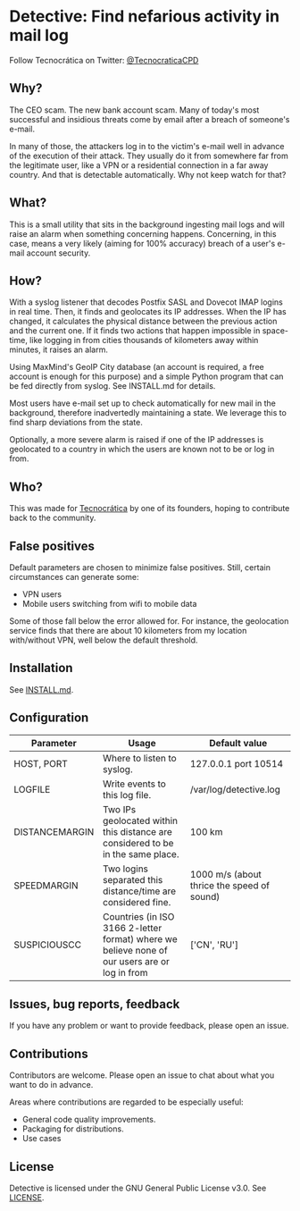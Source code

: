 # Detective: Find nefarious activity in mail log

Follow Tecnocrática on Twitter: [@TecnocraticaCPD](https://twitter.com/TecnocraticaCPD)

## Why?

The CEO scam. The new bank account scam. Many of today's most successful and insidious threats come by email after a breach of someone's e-mail.

In many of those, the attackers log in to the victim's e-mail well in advance of the execution of their attack. They usually do it from somewhere far from the legitimate user, like a VPN or a residential connection in a far away country. And that is detectable automatically. Why not keep watch for that?

## What?

This is a small utility that sits in the background ingesting mail logs and will raise an alarm when something concerning happens. Concerning, in this case, means a very likely (aiming for 100% accuracy) breach of a user's e-mail account security.

## How?

With a syslog listener that decodes Postfix SASL and Dovecot IMAP logins in real time. Then, it finds and geolocates its IP addresses. When the IP has changed, it calculates the physical distance between the previous action and the current one. If it finds two actions that happen impossible in space-time, like logging in from cities thousands of kilometers away within minutes, it raises an alarm.

Using MaxMind's GeoIP City database (an account is required, a free account is enough for this purpose) and a simple Python program that can be fed directly from syslog. See INSTALL.md for details.

Most users have e-mail set up to check automatically for new mail in the background, therefore inadvertedly maintaining a state. We leverage this to find sharp deviations from the state.

Optionally, a more severe alarm is raised if one of the IP addresses is geolocated to a country in which the users are known not to be or log in from.

## Who?

This was made for [Tecnocrática](https://tecnocratica.net) by one of its founders, hoping to contribute back to the community.

## False positives

Default parameters are chosen to minimize false positives. Still, certain circumstances can generate some:
- VPN users
- Mobile users switching from wifi to mobile data

Some of those fall below the error allowed for. For instance, the geolocation service finds that there are about 10 kilometers from my location with/without VPN, well below the default threshold.

## Installation

See [INSTALL.md](https://github.com/alfredosola/detective/blob/master/INSTALL.md).

## Configuration
| Parameter      | Usage                                                                                          | Default value                    |
|----------------|------------------------------------------------------------------------------------------------|----------------------------------|
| HOST, PORT     | Where to listen to syslog.                                                                     | 127.0.0.1 port 10514             |
| LOGFILE        | Write events to this log file.                                                                 | /var/log/detective.log           |
| DISTANCEMARGIN | Two IPs geolocated within this distance are considered to be in the same place.                | 100 km                           |
| SPEEDMARGIN    | Two logins separated this distance/time are considered fine.                                   | 1000 m/s (about thrice the speed of sound) |
| SUSPICIOUSCC   | Countries (in ISO 3166 2-letter format) where we believe none of our users are or log in from  | ['CN', 'RU']                     |

## Issues, bug reports, feedback

If you have any problem or want to provide feedback, please open an issue.

## Contributions

Contributors are welcome. Please open an issue to chat about what you want to do in advance.

Areas where contributions are regarded to be especially useful:
- General code quality improvements.
- Packaging for distributions.
- Use cases

## License

Detective is licensed under the GNU General Public License v3.0. See [LICENSE](https://github.com/alfredosola/detective/blob/master/LICENSE).
